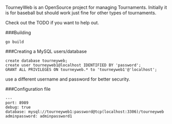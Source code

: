 TourneyWeb is an OpenSource project for managing Tournaments.  Initially it is for baseball but should work just fine for other types of tournaments.

Check out the TODO if you want to help out.  

###Building
```
go build
```

###Creating a MySQL users/database
```
create database tourneyweb;
create user tourneyweb1@localhost IDENTIFIED BY 'password';
GRANT ALL PRIVILEGES ON tourneyweb.* to 'tourneyweb1'@'localhost';
```
use a different username and password for better security.

###Configuration file
```
---
port: 8989
debug: true
database: mysql://tourneyweb1:password@tcp(localhost:3306)/tourneyweb
adminpassword: adminpassword1
```


